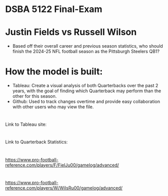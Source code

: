 # DSBA 5122 Final-Exam

# Justin Fields vs Russell Wilson
+ Based off their overall career and previous season statistics, who should finish the 2024-25 NFL football season as the Pittsburgh Steelers QB1?
#
#

# How the model is built:
+ Tableau: Create a visual analysis of both Quarterbacks over the past 2 years, with the goal of finding which Quarterback may perform than the other for this season.
+ Github: Used to track changes overtime and provide easy collaboration with other users who may view the file.
#
Link to Tableau site:
#

#
#
Link to Quarterback Statistics:
#
https://www.pro-football-reference.com/players/F/FielJu00/gamelog/advanced/ 
#
https://www.pro-football-reference.com/players/W/WilsRu00/gamelog/advanced/
#
#

